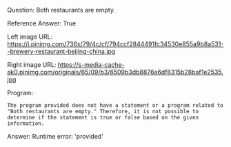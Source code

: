 Question: Both restaurants are empty.

Reference Answer: True

Left image URL: https://i.pinimg.com/736x/79/4c/cf/794ccf2844491fc34530e855a9b8a531--brewery-restaurant-beijing-china.jpg

Right image URL: https://s-media-cache-ak0.pinimg.com/originals/65/09/b3/6509b3db8876a6df8315b28baf1e2535.jpg

Program:

```
The program provided does not have a statement or a program related to "Both restaurants are empty." Therefore, it is not possible to determine if the statement is true or false based on the given information.
```
Answer: Runtime error: 'provided'

